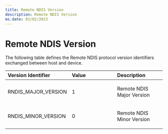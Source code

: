 ```yaml
---
title: Remote NDIS Version
description: Remote NDIS Version
ms.date: 03/02/2023
---
```


# Remote NDIS Version





The following table defines the Remote NDIS protocol version identifiers exchanged between host and device.

<table>
<colgroup>
<col width="33%" />
<col width="33%" />
<col width="33%" />
</colgroup>
<thead>
<tr class="header">
<th align="left">Version Identifier</th>
<th align="left">Value</th>
<th align="left">Description</th>
</tr>
</thead>
<tbody>
<tr class="odd">
<td align="left"><p>RNDIS_MAJOR_VERSION</p></td>
<td align="left"><p>1</p></td>
<td align="left"><p>Remote NDIS Major Version</p></td>
</tr>
<tr class="even">
<td align="left"><p>RNDIS_MINOR_VERSION</p></td>
<td align="left"><p>0</p></td>
<td align="left"><p>Remote NDIS Minor Version</p></td>
</tr>
</tbody>
</table>

 

 

 





